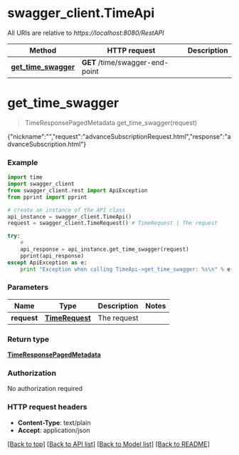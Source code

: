 # swagger_client.TimeApi

All URIs are relative to *https://localhost:8080/RestAPI*

Method | HTTP request | Description
------------- | ------------- | -------------
[**get_time_swagger**](TimeApi.md#get_time_swagger) | **GET** /time/swagger-end-point | 


# **get_time_swagger**
> TimeResponsePagedMetadata get_time_swagger(request)



{\"nickname\":\"\",\"request\":\"advanceSubscriptionRequest.html\",\"response\":\"advanceSubscription.html\"}

### Example 
```python
import time
import swagger_client
from swagger_client.rest import ApiException
from pprint import pprint

# create an instance of the API class
api_instance = swagger_client.TimeApi()
request = swagger_client.TimeRequest() # TimeRequest | The request

try: 
    # 
    api_response = api_instance.get_time_swagger(request)
    pprint(api_response)
except ApiException as e:
    print "Exception when calling TimeApi->get_time_swagger: %s\n" % e
```

### Parameters

Name | Type | Description  | Notes
------------- | ------------- | ------------- | -------------
 **request** | [**TimeRequest**](TimeRequest.md)| The request | 

### Return type

[**TimeResponsePagedMetadata**](TimeResponsePagedMetadata.md)

### Authorization

No authorization required

### HTTP request headers

 - **Content-Type**: text/plain
 - **Accept**: application/json

[[Back to top]](#) [[Back to API list]](../README.md#documentation-for-api-endpoints) [[Back to Model list]](../README.md#documentation-for-models) [[Back to README]](../README.md)

